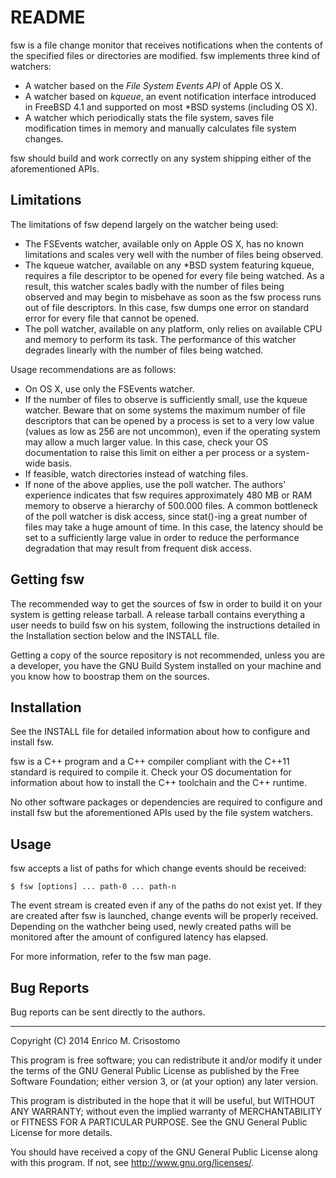 README
======

fsw is a file change monitor that receives notifications when the contents of
the specified files or directories are modified.  fsw implements three kind of
watchers:

  * A watcher based on the _File System Events API_ of Apple OS X.
  * A watcher based on _kqueue_, an event notification interface introduced in
    FreeBSD 4.1 and supported on most *BSD systems (including OS X).
  * A watcher which periodically stats the file system, saves file modification
    times in memory and manually calculates file system changes.

fsw should build and work correctly on any system shipping either of the
aforementioned APIs.

Limitations
-----------

The limitations of fsw depend largely on the watcher being used:

  * The FSEvents watcher, available only on Apple OS X, has no known limitations
    and scales very well with the number of files being observed.
  * The kqueue watcher, available on any *BSD system featuring kqueue, requires
    a file descriptor to be opened for every file being watched.  As a result,
    this watcher scales badly with the number of files being observed and may
    begin to misbehave as soon as the fsw process runs out of file descriptors.
    In this case, fsw dumps one error on standard error for every file that
    cannot be opened.
  * The poll watcher, available on any platform, only relies on available CPU
    and memory to perform its task.  The performance of this watcher degrades
    linearly with the number of files being watched.  

Usage recommendations are as follows:

  * On OS X, use only the FSEvents watcher.
  * If the number of files to observe is sufficiently small, use the kqueue
    watcher.  Beware that on some systems the maximum number of file descriptors
    that can be opened by a process is set to a very low value (values as low
    as 256 are not uncommon), even if the operating system may allow a much
    larger value.  In this case, check your OS documentation to raise this limit
    on either a per process or a system-wide basis.
  * If feasible, watch directories instead of watching files.
  * If none of the above applies, use the poll watcher.  The authors' experience
    indicates that fsw requires approximately 480 MB or RAM memory to observe a
    hierarchy of 500.000 files.  A common bottleneck of the poll watcher is disk
    access, since stat()-ing a great number of files may take a huge amount of
    time.  In this case, the latency should be set to a sufficiently large value
    in order to reduce the performance degradation that may result from frequent
    disk access.

Getting fsw
-----------

The recommended way to get the sources of fsw in order to build it on your
system is getting release tarball.  A release tarball contains everything a user
needs to build fsw on his system, following the instructions detailed in the
Installation section below and the INSTALL file.

  Getting a copy of the source repository is not recommended, unless you are a
developer, you have the GNU Build System installed on your machine and you know
how to boostrap them on the sources.

Installation
------------

See the INSTALL file for detailed information about how to configure and install
fsw.

  fsw is a C++ program and a C++ compiler compliant with the C++11 standard is
required to compile it.  Check your OS documentation for information about how
to install the C++ toolchain and the C++ runtime.

  No other software packages or dependencies are required to configure and
install fsw but the aforementioned APIs used by the file system watchers.

Usage
-----

fsw accepts a list of paths for which change events should be received:

    $ fsw [options] ... path-0 ... path-n

The event stream is created even if any of the paths do not exist yet.  If they
are created after fsw is launched, change events will be properly received.
Depending on the wathcher being used, newly created paths will be monitored
after the amount of configured latency has elapsed.

  For more information, refer to the fsw man page.

Bug Reports
-----------

Bug reports can be sent directly to the authors.

-----

Copyright (C) 2014 Enrico M. Crisostomo

This program is free software; you can redistribute it and/or modify
it under the terms of the GNU General Public License as published by
the Free Software Foundation; either version 3, or (at your option)
any later version.

This program is distributed in the hope that it will be useful,
but WITHOUT ANY WARRANTY; without even the implied warranty of
MERCHANTABILITY or FITNESS FOR A PARTICULAR PURPOSE.  See the
GNU General Public License for more details.

You should have received a copy of the GNU General Public License
along with this program.  If not, see <http://www.gnu.org/licenses/>.
